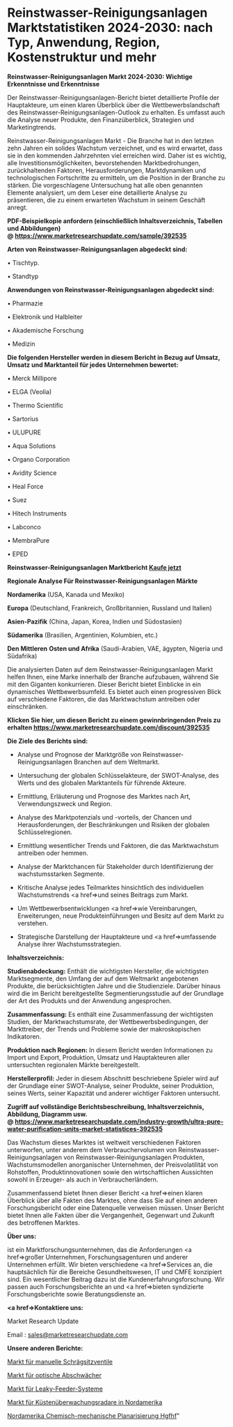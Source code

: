 # Reinstwasser-Reinigungsanlagen Marktstatistiken 2024-2030: nach Typ, Anwendung, Region, Kostenstruktur und mehr

<strong>Reinstwasser-Reinigungsanlagen Markt 2024-2030: Wichtige Erkenntnisse und Erkenntnisse</strong>

Der Reinstwasser-Reinigungsanlagen-Bericht bietet detaillierte Profile der Hauptakteure, um einen klaren Überblick über die Wettbewerbslandschaft des Reinstwasser-Reinigungsanlagen-Outlook zu erhalten. Es umfasst auch die Analyse neuer Produkte, den Finanzüberblick, Strategien und Marketingtrends.

Reinstwasser-Reinigungsanlagen Markt - Die Branche hat in den letzten zehn Jahren ein solides Wachstum verzeichnet, und es wird erwartet, dass sie in den kommenden Jahrzehnten viel erreichen wird. Daher ist es wichtig, alle Investitionsmöglichkeiten, bevorstehenden Marktbedrohungen, zurückhaltenden Faktoren, Herausforderungen, Marktdynamiken und technologischen Fortschritte zu ermitteln, um die Position in der Branche zu stärken. Die vorgeschlagene Untersuchung hat alle oben genannten Elemente analysiert, um dem Leser eine detaillierte Analyse zu präsentieren, die zu einem erwarteten Wachstum in seinem Geschäft anregt.

<strong><b>PDF-Beispielkopie anfordern (einschließlich Inhaltsverzeichnis, Tabellen und Abbildungen) @ </b></strong><strong><a href=https://www.marketresearchupdate.com/sample/392535><strong>https://www.marketresearchupdate.com/sample/392535</u></a></strong></strong>

<strong>Arten von Reinstwasser-Reinigungsanlagen abgedeckt sind:</strong>

• Tischtyp.

• Standtyp

<strong>Anwendungen von Reinstwasser-Reinigungsanlagen abgedeckt sind:</strong>

• Pharmazie

• Elektronik und Halbleiter

• Akademische Forschung

• Medizin

<strong>Die folgenden Hersteller werden in diesem Bericht in Bezug auf Umsatz, Umsatz und Marktanteil für jedes Unternehmen bewertet:</strong>

• Merck Millipore

• ELGA (Veolia)

• Thermo Scientific

• Sartorius

• ULUPURE

• Aqua Solutions

• Organo Corporation

• Avidity Science

• Heal Force

• Suez

• Hitech Instruments

• Labconco

• MembraPure

• EPED

<strong>Reinstwasser-Reinigungsanlagen Marktbericht <a href=https://www.marketresearchupdate.com/buynow/392535>Kaufe jetzt</a></strong>

<strong>Regionale Analyse Für Reinstwasser-Reinigungsanlagen Märkte</strong>

<strong>Nordamerika</strong> (USA, Kanada und Mexiko)

<strong>Europa</strong> (Deutschland, Frankreich, Großbritannien, Russland und Italien)

<strong>Asien-Pazifik</strong> (China, Japan, Korea, Indien und Südostasien)

<strong>Südamerika</strong> (Brasilien, Argentinien, Kolumbien, etc.)

<strong>Den Mittleren</strong> <strong>Osten und Afrika</strong> (Saudi-Arabien, VAE, ägypten, Nigeria und Südafrika)

Die analysierten Daten auf dem Reinstwasser-Reinigungsanlagen Markt helfen Ihnen, eine Marke innerhalb der Branche aufzubauen, während Sie mit den Giganten konkurrieren. Dieser Bericht bietet Einblicke in ein dynamisches Wettbewerbsumfeld. Es bietet auch einen progressiven Blick auf verschiedene Faktoren, die das Marktwachstum antreiben oder einschränken.

<strong>Klicken Sie hier, um diesen Bericht zu einem gewinnbringenden Preis zu erhalten
</strong><strong><a href=https://www.marketresearchupdate.com/discount/392535>https://www.marketresearchupdate.com/discount/392535</b></u></strong></a>

<strong>Die Ziele des Berichts sind:</strong>

- Analyse und Prognose der Marktgröße von Reinstwasser-Reinigungsanlagen Branchen auf dem Weltmarkt.

- Untersuchung der globalen Schlüsselakteure, der SWOT-Analyse, des Werts und des globalen Marktanteils für führende Akteure.

- Ermittlung, Erläuterung und Prognose des Marktes nach Art, Verwendungszweck und Region.

- Analyse des Marktpotenzials und -vorteils, der Chancen und Herausforderungen, der Beschränkungen und Risiken der globalen Schlüsselregionen.

- Ermittlung wesentlicher Trends und Faktoren, die das Marktwachstum antreiben oder hemmen.

- Analyse der Marktchancen für Stakeholder durch Identifizierung der wachstumsstarken Segmente.

- Kritische Analyse jedes Teilmarktes hinsichtlich des individuellen Wachstumstrends <a href=>und</a> seines Beitrags zum Markt.

- Um Wettbewerbsentwicklungen <a href=>wie</a> Vereinbarungen, Erweiterungen, neue Produkteinführungen und Besitz auf dem Markt zu verstehen.

- Strategische Darstellung der Hauptakteure und <a href=>umfas</a>sende Analyse ihrer Wachstumsstrategien.

<strong>Inhaltsverzeichnis:</strong>

<strong>Studienabdeckung:</strong> Enthält die wichtigsten Hersteller, die wichtigsten Marktsegmente, den Umfang der auf dem Weltmarkt angebotenen Produkte, die berücksichtigten Jahre und die Studienziele. Darüber hinaus wird die im Bericht bereitgestellte Segmentierungsstudie auf der Grundlage der Art des Produkts und der Anwendung angesprochen.

<strong>Zusammenfassung:</strong> Es enthält eine Zusammenfassung der wichtigsten Studien, der Marktwachstumsrate, der Wettbewerbsbedingungen, der Markttreiber, der Trends und Probleme sowie der makroskopischen Indikatoren.

<strong>Produktion nach Regionen:</strong> In diesem Bericht werden Informationen zu Import und Export, Produktion, Umsatz und Hauptakteuren aller untersuchten regionalen Märkte bereitgestellt.

<strong>Herstellerprofil:</strong> Jeder in diesem Abschnitt beschriebene Spieler wird auf der Grundlage einer SWOT-Analyse, seiner Produkte, seiner Produktion, seines Werts, seiner Kapazität und anderer wichtiger Faktoren untersucht.

<strong><b>Zugriff auf vollständige Berichtsbeschreibung, Inhaltsverzeichnis, Abbildung, Diagramm usw. @ </b></strong><strong><a href=https://www.marketresearchupdate.com/industry-growth/ultra-pure-water-purification-units-market-statistices-392535>https://www.marketresearchupdate.com/industry-growth/ultra-pure-water-purification-units-market-statistices-392535</a></strong>

Das Wachstum dieses Marktes ist weltweit verschiedenen Faktoren unterworfen, unter anderem dem Verbrauchervolumen von Reinstwasser-Reinigungsanlagen von Reinstwasser-Reinigungsanlagen Produkten, Wachstumsmodellen anorganischer Unternehmen, der Preisvolatilität von Rohstoffen, Produktinnovationen sowie den wirtschaftlichen Aussichten sowohl in Erzeuger- als auch in Verbraucherländern.

Zusammenfassend bietet Ihnen dieser Bericht <a href=>einen</a> klaren Überblick über alle Fakten des Marktes, ohne dass Sie auf einen anderen Forschungsbericht oder eine Datenquelle verweisen müssen. Unser Bericht bietet Ihnen alle Fakten über die Vergangenheit, Gegenwart und Zukunft des betroffenen Marktes.

<strong>Über uns:</strong>

 ist ein Marktforschungsunternehmen, das die Anforderungen <a href=>großer</a> Unternehmen, Forschungsagenturen und anderer Unternehmen erfüllt. Wir bieten verschiedene <a href=>Services</a> an, die hauptsächlich für die Bereiche Gesundheitswesen, IT und CMFE konzipiert sind. Ein wesentlicher Beitrag dazu ist die Kundenerfahrungsforschung. Wir passen auch Forschungsberichte an und <a href=>bieten</a> syndizierte Forschungsberichte sowie Beratungsdienste an.

<strong><a href=>Kontaktiere uns:</a></strong>

Market Research Update

Email : sales@marketresearchupdate.com

<strong>Unsere anderen Berichte:</strong>

<a href=https://www.linkedin.com/pulse/manual-angle-seat-valve-market-current-business-trends>Markt für manuelle Schrägsitzventile</a>

<a href=https://www.linkedin.com/pulse/optical-attenuators-market-report-2023>Markt für optische Abschwächer</a>

<a href=https://www.linkedin.com/pulse/leaky-feeder-system-market-size-emerging-trends>Markt für Leaky-Feeder-Systeme</a>

<a href=https://www.linkedin.com/pulse/north-america-coastal-surveillance-radar-market>Markt für Küstenüberwachungsradare in Nordamerika</a>

<a href=https://www.linkedin.com/pulse/north-america-chemical-mechanical-planarization-hgfhf/>Nordamerika Chemisch-mechanische Planarisierung Hgfhf</a>"

